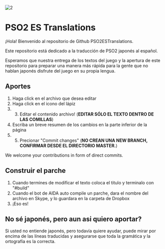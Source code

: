[2]: http://www.pso2luna.com/wp-content/uploads/2012/11/pso2-ranger-girl.jpg

![2]

# PSO2 ES Translations
¡Hola! Bienvenido al repositorio de Github PSO2ESTranslations.

Este repositorio está dedicado a la traducción de PSO2 japonés al español.

Esperamos que nuestra entrega de los textos del juego y la apertura de este repositorio para preparar una manera más rápida para la gente que no hablan japonés disfrute del juego en su propia lengua.

## Aportes

 1. Haga click en el archivo que desea editar
 2. Haga click en el icono del lápiz
 3. 3. Editar el contenido archivo! (<b>EDITAR SÓLO EL TEXTO DENTRO DE LAS COMILLAS</b>)
 4. Escriba un breve resumen de los cambios en la parte inferior de la página
 5. 5. Precionar "Commit changes" (<b>NO CREAN UNA NEW BRANCH, CONFIRMAR DESDE EL DIRECTORIO MASTER.</b>)

We welcome your contributions in form of direct commits.

## Construir el parche

 1. Cuando termines de  modificar el texto coloca el titulo y terminalo con "#build"
 2. Cuando el bot de AIDA auto compile un parche, dara el nombre del archivo en Skype, y lo guardara en la carpeta de Dropbox
 3. ¡Eso es!

## No sé japonés, pero aun asi quiero aportar?

Si usted no entiende japonés, pero todavía quiere ayudar, puede mirar por encima de las líneas traducidas y asegurarse que toda la gramática y la ortografía es la correcta.
